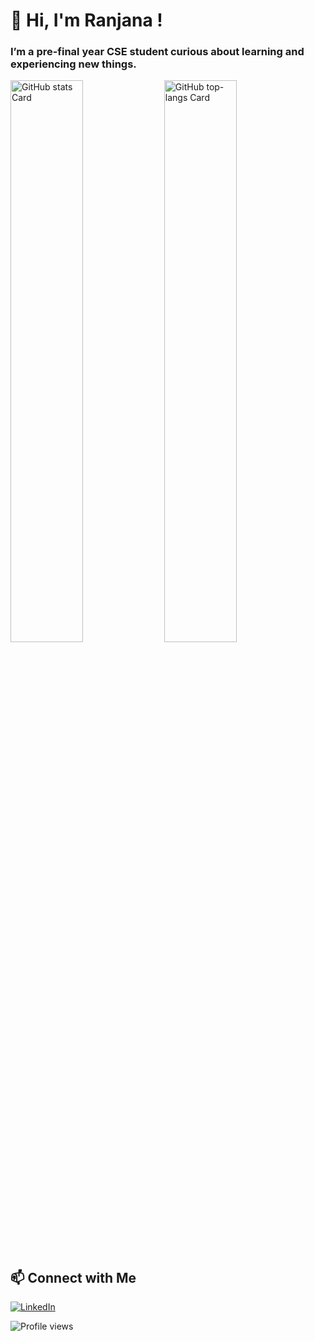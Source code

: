 <div id="toc">   
  <ul align="left" style="list-style: none">     
    <summary>       
      <h1>👋 Hi, I'm Ranjana !</h1>     
    </summary>   
  </ul> 
</div>  

**<h3 align="left">I’m a pre-final year CSE student curious about learning and experiencing new things.</h3>**  

<p align="left">
  <img width="48%" src="https://github-readme-stats.vercel.app/api?username=msranjana&theme=react&hide_title=false&hide_rank=false&show_icons=false&include_all_commits=false&count_private=true&line_height=23" alt="GitHub stats Card" />
  <img width="48%" src="https://github-readme-stats.vercel.app/api/top-langs?username=msranjana&theme=react&hide_title=false&layout=compact&langs_count=6&hide_progress=false&card_width=400" alt="GitHub top-langs Card" />
</p>

<!-- ## 🛠 Tech Stack

### **Languages**  
![JavaScript](https://img.shields.io/badge/JavaScript-21232A?logo=javascript&logoColor=white)
![Python](https://img.shields.io/badge/Python-21232A?logo=python&logoColor=white)
![C](https://img.shields.io/badge/C-21232A?logo=c&logoColor=white)
![C++](https://img.shields.io/badge/C++-21232A?logo=c%2B%2B&logoColor=white)

### **Frameworks & Libraries**  
![React](https://img.shields.io/badge/React-21232A?logo=react&logoColor=ffffff)
![Vue.js](https://img.shields.io/badge/Vue.js-21232A?logo=vue.js&logoColor=white)
![Tailwind CSS](https://img.shields.io/badge/Tailwind_CSS-21232A?logo=tailwind-css&logoColor=white)
![Bootstrap](https://img.shields.io/badge/Bootstrap-21232A?logo=bootstrap&logoColor=white)

### **Backend & Tools**  
![Node.js](https://img.shields.io/badge/Node.js-21232A?logo=node.js&logoColor=white)
![Postman](https://img.shields.io/badge/Postman-21232A?logo=postman&logoColor=white)

### **Databases**  
![MySQL](https://img.shields.io/badge/MySQL-21232A?logo=mysql&logoColor=white)
![MongoDB](https://img.shields.io/badge/MongoDB-21232A?logo=mongodb&logoColor=white)-->

## 📫 Connect with Me  
<!--[![GitHub](https://img.shields.io/badge/GitHub-21232A?style=for-the-badge&logo=github&logoColor=white)](https://github.com/msranjana)-->
[![LinkedIn](https://img.shields.io/badge/LinkedIn-21232A?style=for-the-badge&logo=linkedin&logoColor=white)](https://www.linkedin.com/in/ranjanams)

![Profile views](https://komarev.com/ghpvc/?username=msranjana&label=Profile%20views&color=61DAFB&style=flat)
